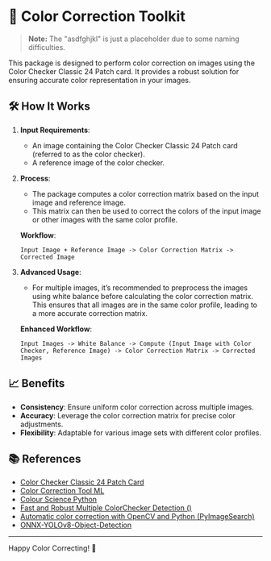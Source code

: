 
# 🎨 Color Correction Toolkit

> **Note:** The "asdfghjkl" is just a placeholder due to some naming difficulties.

This package is designed to perform color correction on images using the Color Checker Classic 24 Patch card. It provides a robust solution for ensuring accurate color representation in your images.

## 🛠️ How It Works

1. **Input Requirements**:
   - An image containing the Color Checker Classic 24 Patch card (referred to as the color checker).
   - A reference image of the color checker.

2. **Process**:
   - The package computes a color correction matrix based on the input image and reference image.
   - This matrix can then be used to correct the colors of the input image or other images with the same color profile.

   **Workflow**:
   ```
   Input Image + Reference Image -> Color Correction Matrix -> Corrected Image
   ```

3. **Advanced Usage**:
   - For multiple images, it’s recommended to preprocess the images using white balance before calculating the color correction matrix. This ensures that all images are in the same color profile, leading to a more accurate correction matrix.

   **Enhanced Workflow**:
   ```
   Input Images -> White Balance -> Compute (Input Image with Color Checker, Reference Image) -> Color Correction Matrix -> Corrected Images
   ```

## 📈 Benefits
- **Consistency**: Ensure uniform color correction across multiple images.
- **Accuracy**: Leverage the color correction matrix for precise color adjustments.
- **Flexibility**: Adaptable for various image sets with different color profiles.

<!-- write reference -->
## 📚 References
- [Color Checker Classic 24 Patch Card](https://www.xrite.com/categories/calibration-profiling/colorchecker-classic)
- [Color Correction Tool ML](https://github.com/collinswakholi/ML_ColorCorrection_tool/tree/Pip_package)
- [Colour Science Python](https://www.colour-science.org/colour-checker-detection/)
- [Fast and Robust Multiple ColorChecker Detection ()](https://github.com/pedrodiamel/colorchecker-detection)
- [Automatic color correction with OpenCV and Python (PyImageSearch)](https://pyimagesearch.com/2021/02/15/automatic-color-correction-with-opencv-and-python/)
- [ONNX-YOLOv8-Object-Detection](https://github.com/ibaiGorordo/ONNX-YOLOv8-Object-Detection)

---

Happy Color Correcting! 🌟
